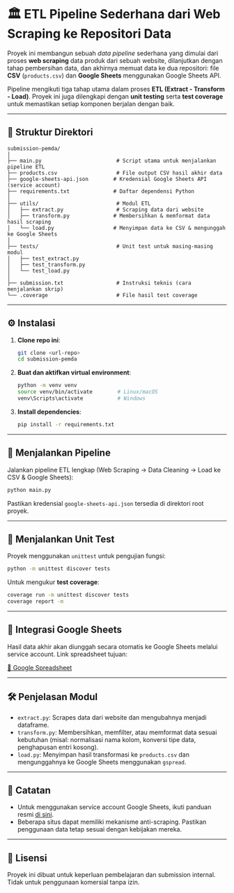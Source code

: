 # 🏛 ETL Pipeline Sederhana dari Web Scraping ke Repositori Data

Proyek ini membangun sebuah *data pipeline* sederhana yang dimulai dari proses **web scraping** data produk dari sebuah website, dilanjutkan dengan tahap pembersihan data, dan akhirnya memuat data ke dua repositori: file **CSV** (`products.csv`) dan **Google Sheets** menggunakan Google Sheets API.

Pipeline mengikuti tiga tahap utama dalam proses **ETL (Extract - Transform - Load)**. Proyek ini juga dilengkapi dengan **unit testing** serta **test coverage** untuk memastikan setiap komponen berjalan dengan baik.

---

## 📁 Struktur Direktori

```
submission-pemda/
│
├── main.py                        # Script utama untuk menjalankan pipeline ETL
├── products.csv                   # File output CSV hasil akhir data
├── google-sheets-api.json        # Kredensial Google Sheets API (service account)
├── requirements.txt              # Daftar dependensi Python
│
├── utils/                         # Modul ETL
│   ├── extract.py                 # Scraping data dari website
│   ├── transform.py              # Membersihkan & memformat data hasil scraping
│   └── load.py                   # Menyimpan data ke CSV & mengunggah ke Google Sheets
│
├── tests/                         # Unit test untuk masing-masing modul
│   ├── test_extract.py
│   ├── test_transform.py
│   └── test_load.py
│
├── submission.txt                 # Instruksi teknis (cara menjalankan skrip)
└── .coverage                      # File hasil test coverage

```

---

## ⚙️ Instalasi

1. **Clone repo ini**:

   ```bash
   git clone <url-repo>
   cd submission-pemda
   ```

2. **Buat dan aktifkan virtual environment**:

   ```bash
   python -m venv venv
   source venv/bin/activate        # Linux/macOS
   venv\Scripts\activate           # Windows
   ```

3. **Install dependencies**:

   ```bash
   pip install -r requirements.txt
   ```

---

## 🚀 Menjalankan Pipeline

Jalankan pipeline ETL lengkap (Web Scraping → Data Cleaning → Load ke CSV & Google Sheets):

```bash
python main.py
```

Pastikan kredensial `google-sheets-api.json` tersedia di direktori root proyek.

---

## 🧪 Menjalankan Unit Test

Proyek menggunakan `unittest` untuk pengujian fungsi:

```bash
python -m unittest discover tests
```

Untuk mengukur **test coverage**:

```bash
coverage run -m unittest discover tests
coverage report -m
```

---

## 🔗 Integrasi Google Sheets

Hasil data akhir akan diunggah secara otomatis ke Google Sheets melalui service account. Link spreadsheet tujuan:

[🔗 Google Spreadsheet](https://docs.google.com/spreadsheets/d/14BctMkMRHxLgnYDMkaDFx9ccGVFI92pbeKbBu34kpCw/edit?gid=0)

---

## 🛠 Penjelasan Modul

* `extract.py`: Scrapes data dari website dan mengubahnya menjadi dataframe.
* `transform.py`: Membersihkan, memfilter, atau memformat data sesuai kebutuhan (misal: normalisasi nama kolom, konversi tipe data, penghapusan entri kosong).
* `load.py`: Menyimpan hasil transformasi ke `products.csv` dan mengunggahnya ke Google Sheets menggunakan `gspread`.

---

## 📝 Catatan

* Untuk menggunakan service account Google Sheets, ikuti panduan resmi [di sini](https://docs.gspread.org/en/latest/oauth2.html#for-bots-using-service-account).
* Beberapa situs dapat memiliki mekanisme anti-scraping. Pastikan penggunaan data tetap sesuai dengan kebijakan mereka.

---

## 📄 Lisensi

Proyek ini dibuat untuk keperluan pembelajaran dan submission internal. Tidak untuk penggunaan komersial tanpa izin.
